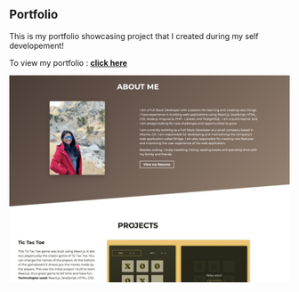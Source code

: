 ## Portfolio
This is my portfolio showcasing project that I created during my self developement!

To view my portfolio : **[click here](https://nehamiller-portfolio.netlify.app/)**


![portfolio!](src/assets/demo.png)